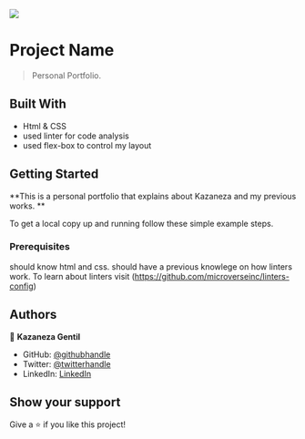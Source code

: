 ![](https://img.shields.io/badge/Microverse-blueviolet)

# Project Name

> Personal Portfolio.

## Built With

- Html & CSS
- used linter for code analysis
- used flex-box to control my layout

## Getting Started

**This is a personal portfolio that explains about Kazaneza and my previous works. **

To get a local copy up and running follow these simple example steps.

### Prerequisites

should know html and css.
should have a previous knowlege on how linters work. To learn about linters visit (https://github.com/microverseinc/linters-config)

## Authors

👤 **Kazaneza Gentil**

- GitHub: [@githubhandle](https://github.com/kazaneza)
- Twitter: [@twitterhandle](https://twitter.com/kazaneza)
- LinkedIn: [LinkedIn](https://linkedin.com/in/kazaneza)

## Show your support

Give a ⭐️ if you like this project!